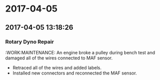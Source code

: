 # 2017-04-05

## 2017-04-05 13:18:26
### Rotary Dyno Repair
:WORK:MAINTENANCE:
An engine broke a pulley during bench test and damaged all of the
wires connected to MAF sensor.

 - Retraced all of the wires and added labels.
 - Installed new connectors and reconnected the MAF sensor.

